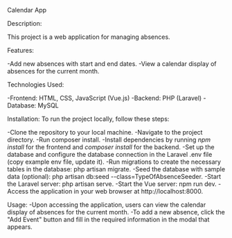 Calendar App

Description:

This project is a web application for managing absences.


Features:

-Add new absences with start and end dates.
-View a calendar display of absences for the current month.


Technologies Used:

-Frontend: HTML, CSS, JavaScript (Vue.js)
-Backend: PHP (Laravel)
-Database: MySQL


Installation:
To run the project locally, follow these steps:

-Clone the repository to your local machine.
-Navigate to the project directory.
-Run composer install.
-Install dependencies by running *npm install* for the frontend and *composer install* for the backend.
-Set up the database and configure the database connection in the Laravel .env file (copy example env file, update it).
-Run migrations to create the necessary tables in the database: php artisan migrate.
-Seed the database with sample data (optional): php artisan db:seed --class=TypeOfAbsenceSeeder.
-Start the Laravel server: php artisan serve.
-Start the Vue server: npm run dev.
-Access the application in your web browser at http://localhost:8000.


Usage:
-Upon accessing the application, users can view the calendar display of absences for the current month.
-To add a new absence, click the "Add Event" button and fill in the required information in the modal that appears.

